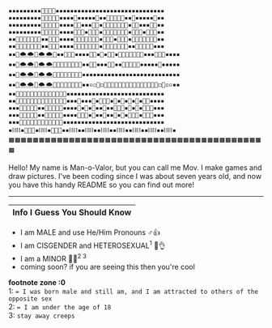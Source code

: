 ```
▪️▪️▪️▪️▪️▪️▪️▪️▪️🌳🌳🌳🌳▪️▪️▪️▪️▪️▪️▪️▪️▪️▪️▪️▪️▪️▪️▪️▪️▪️▪️▪️▪️▪️▪️▪️▪️▪️▪️▪️▪️▪️▪️
▪️▪️▪️▪️▪️▪️▪️▪️▪️🍏🍏🍏🍏🌳▪️▪️▪️▪️🌟▪️▪️▪️▪️▪️🌟▪️▪️🌟🌟🌟🌟🌟▪️▪️🌟▪️▪️▪️▪️▪️🌟▪️▪️
▪️▪️▪️▪️▪️▪️▪️▪️▪️🍏🍏🍏🍏🍏▪️▪️▪️▪️🌟🌟▪️▪️▪️🌟🌟▪️🌟🌟🌟🌟🌟🌟🌟▪️🌟🌟▪️▪️▪️🌟🌟▪️▪️
▪️▪️▪️▪️▪️▪️▪️▪️▪️🍏🍏🍏🍏🍏▪️▪️▪️▪️🌟🌟🌟▪️🌟🌟🌟▪️🌟🌟🌟🌟🌟🌟🌟▪️🌟🌟🌟▪️🌟🌟🌟▪️▪️
▪️▪️🩵🩵🩵🩵🩵🩵🩵▪️▪️🍏🍏🍏▪️▪️▪️▪️🌟🌟🌟🌟🌟🌟🌟▪️🌟🌟🌟▪️🌟🌟🌟▪️🌟🌟🌟🌟🌟🌟🌟▪️▪️
▪️▪️🥶🥶🥶🥶🥶🥶🥶▪️▪️🍏🍏🍏▪️▪️▪️▪️🌟🌟🌟🌟🌟🌟🌟▪️🌟🌟🌟🌟🌟🌟🌟▪️▪️🌟🌟🌟🌟🌟▪️▪️▪️
▪️▪️🥶🌨️🌨️🥶🌨️🌨️🥶▪️▪️🍏🍏🍏▪️▪️▪️▪️🌟🌟▪️🌟▪️🌟🌟▪️🌟🌟🌟🌟🌟🌟🌟▪️▪️▪️🌟🌟🌟▪️▪️▪️▪️
▪️▪️🥶🌨️🌨️🥶🌨️🌨️🥶🩵🩵🍏🍏🍏🩵🩵▪️▪️🌟🌟▪️▪️▪️🌟🌟▪️▪️🌟🌟🌟🌟🌟▪️▪️▪️▪️▪️🌟▪️▪️▪️▪️▪️
▪️▪️🥶🌨️🌨️🥶🌨️🌨️🥶🥶🥶🥶🥶🥶🥶🥶▪️▪️▪️▪️▪️▪️▪️▪️▪️▪️▪️▪️▪️▪️▪️▪️▪️▪️▪️▪️▪️▪️▪️▪️▪️▪️▪️
▪️▪️🥶🌨️🌨️🥶🌨️🌨️🥶🥶🥶🥶🥶🥶🥶🥶▪️▪️▫️◽🤍◻️🌁🌁🌁🌁🌁🌁🌁🌁🌁🌁🌁🌁🌁🌁🌁◻️🤍◽▫️▪️▪️
▪️▪️🔵🔵🔵🔵🔵🔵🔵🔵🔵🔵🔵🔵🔵🔵▪️▪️▪️▪️▪️▪️▪️▪️▪️▪️▪️▪️▪️▪️▪️▪️▪️▪️▪️▪️▪️▪️▪️▪️▪️▪️▪️
▪️▪️🔵🔵🍂🍂🍂🔵🔵🔵🔵🍂🍂🍂🔵🔵▪️▪️▪️🌁▪️▪️▪️🌁▪️🌁🌁🌁▪️🌁▪️🌁▪️🌁▪️🌁▪️🌁🌁▪️▪️▪️▪️
▪️▪️▪️🍂🍂🍂🍂🍂▪️▪️🍂🍂🍂🍂🍂▪️▪️▪️▪️🌁▪️🌁▪️🌁▪️▪️🌁▪️▪️🌁🌁🌁▪️🌁▪️🌁▪️🌁🌁🌁▪️▪️▪️
▪️▪️▪️🍂🍂🌇🍂🍂▪️▪️🍂🍂🌇🍂🍂▪️▪️▪️▪️🌁🌁🌁▪️🌁▪️▪️🌁▪️▪️🌁▪️🌁▪️🌁🌁🌁▪️🌁🌁🌁▪️▪️▪️
▪️▪️▪️🍂🌇🌇🌇🌇🌇🌇🌇🌇🍂🍂🍂▪️▪️▪️▪️▪️▪️▪️▪️▪️▪️▪️▪️▪️▪️▪️▪️▪️▪️▪️▪️▪️▪️▪️▪️▪️▪️▪️▪️
▪️⛓️⛓️▪️🍂🍂🍂▪️⛓️⛓️▪️🍂🍂🍂▪️▪️⛓️⛓️▪️▪️⛓️⛓️▪️▪️⛓️⛓️▪️▪️⛓️⛓️▪️▪️⛓️⛓️▪️▪️⛓️⛓️▪️▪️⛓️⛓️▪️
🟫🟫🟫🟫🟫🟫🟫🟫🟫🟫🟫🟫🟫🟫🟫🟫🟫🟫🟫🟫🟫🟫🟫🟫🟫🟫🟫🟫🟫🟫🟫🟫🟫🟫🟫🟫🟫🟫🟫🟫🟫🟫🟫
```

Hello! My name is Man-o-Valor, but you can call me Mov. I make games and draw pictures. I've been coding since I was about seven years old, and now you have this handy README so you can find out more!

---

| Info I Guess You Should Know |
| :--- |

- I am MALE and use He/Him Pronouns ♂️👍
- I am CISGENDER and HETEROSEXUAL<sup>1</sup> 💞👌
- I am a MINOR 🔞😱<sup>2 3</sup>
- coming soon? if you are seeing this then you're cool


**footnote zone :0**<br>
1: `= I was born male and still am, and I am attracted to others of the opposite sex`<br>
2: `= I am under the age of 18`<br>
3: `stay away creeps`<br>






<!---
man-o-valor/man-o-valor is a ✨ special ✨ repository because its `README.md` (this file) appears on your GitHub profile.
You can click the Preview link to take a look at your changes.
--->
